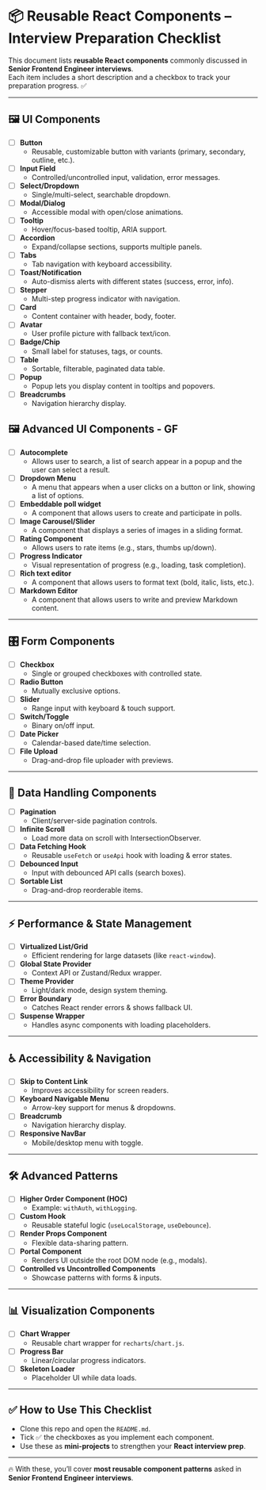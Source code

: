 # 📦 Reusable React Components – Interview Preparation Checklist

This document lists **reusable React components** commonly discussed in **Senior Frontend Engineer interviews**.  
Each item includes a short description and a checkbox to track your preparation progress. ✅

---

## 🖼️ UI Components

- [ ] **Button**
  - Reusable, customizable button with variants (primary, secondary, outline, etc.).
- [ ] **Input Field**
  - Controlled/uncontrolled input, validation, error messages.
- [ ] **Select/Dropdown**
  - Single/multi-select, searchable dropdown.
- [ ] **Modal/Dialog**
  - Accessible modal with open/close animations.
- [ ] **Tooltip**
  - Hover/focus-based tooltip, ARIA support.
- [ ] **Accordion**
  - Expand/collapse sections, supports multiple panels.
- [ ] **Tabs**
  - Tab navigation with keyboard accessibility.
- [ ] **Toast/Notification**
  - Auto-dismiss alerts with different states (success, error, info).
- [ ] **Stepper**
  - Multi-step progress indicator with navigation.
- [ ] **Card**
  - Content container with header, body, footer.
- [ ] **Avatar**
  - User profile picture with fallback text/icon.
- [ ] **Badge/Chip**
  - Small label for statuses, tags, or counts.
- [ ] **Table**
  - Sortable, filterable, paginated data table.
- [ ] **Popup**
  - Popup lets you display content in tooltips and popovers.
- [ ] **Breadcrumbs**
  - Navigation hierarchy display.

## 🖼️ Advanced UI Components - GF
- [ ] **Autocomplete**
  - Allows user to search, a list of search appear in a popup and the user can select a result.
- [ ] **Dropdown Menu**
  - A menu that appears when a user clicks on a button or link, showing a list of options.
- [ ] **Embeddable poll widget**
  - A component that allows users to create and participate in polls.
- [ ] **Image Carousel/Slider**
  - A component that displays a series of images in a sliding format.
- [ ] **Rating Component**
  - Allows users to rate items (e.g., stars, thumbs up/down).
- [ ] **Progress Indicator**
  - Visual representation of progress (e.g., loading, task completion).
- [ ] **Rich text editor**  
  - A component that allows users to format text (bold, italic, lists, etc.).
- [ ] **Markdown Editor**
  - A component that allows users to write and preview Markdown content.
---

## 🎛️ Form Components

- [ ] **Checkbox**
  - Single or grouped checkboxes with controlled state.
- [ ] **Radio Button**
  - Mutually exclusive options.
- [ ] **Slider**
  - Range input with keyboard & touch support.
- [ ] **Switch/Toggle**
  - Binary on/off input.
- [ ] **Date Picker**
  - Calendar-based date/time selection.
- [ ] **File Upload**
  - Drag-and-drop file uploader with previews.

---

## 🔄 Data Handling Components

- [ ] **Pagination**
  - Client/server-side pagination controls.
- [ ] **Infinite Scroll**
  - Load more data on scroll with IntersectionObserver.
- [ ] **Data Fetching Hook**
  - Reusable `useFetch` or `useApi` hook with loading & error states.
- [ ] **Debounced Input**
  - Input with debounced API calls (search boxes).
- [ ] **Sortable List**
  - Drag-and-drop reorderable items.

---

## ⚡ Performance & State Management

- [ ] **Virtualized List/Grid**
  - Efficient rendering for large datasets (like `react-window`).
- [ ] **Global State Provider**
  - Context API or Zustand/Redux wrapper.
- [ ] **Theme Provider**
  - Light/dark mode, design system theming.
- [ ] **Error Boundary**
  - Catches React render errors & shows fallback UI.
- [ ] **Suspense Wrapper**
  - Handles async components with loading placeholders.

---

## ♿ Accessibility & Navigation

- [ ] **Skip to Content Link**
  - Improves accessibility for screen readers.
- [ ] **Keyboard Navigable Menu**
  - Arrow-key support for menus & dropdowns.
- [ ] **Breadcrumb**
  - Navigation hierarchy display.
- [ ] **Responsive NavBar**
  - Mobile/desktop menu with toggle.

---

## 🛠️ Advanced Patterns

- [ ] **Higher Order Component (HOC)**
  - Example: `withAuth`, `withLogging`.
- [ ] **Custom Hook**
  - Reusable stateful logic (`useLocalStorage`, `useDebounce`).
- [ ] **Render Props Component**
  - Flexible data-sharing pattern.
- [ ] **Portal Component**
  - Renders UI outside the root DOM node (e.g., modals).
- [ ] **Controlled vs Uncontrolled Components**
  - Showcase patterns with forms & inputs.

---

## 📊 Visualization Components

- [ ] **Chart Wrapper**
  - Reusable chart wrapper for `recharts`/`chart.js`.
- [ ] **Progress Bar**
  - Linear/circular progress indicators.
- [ ] **Skeleton Loader**
  - Placeholder UI while data loads.

---

## ✅ How to Use This Checklist

- Clone this repo and open the `README.md`.
- Tick ✅ the checkboxes as you implement each component.
- Use these as **mini-projects** to strengthen your **React interview prep**.

---

🔥 With these, you’ll cover **most reusable component patterns** asked in **Senior Frontend Engineer interviews**.
